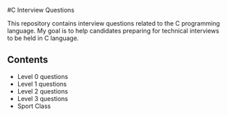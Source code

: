 #C Interview Questions

This repository contains interview questions related to the C programming language. My goal is to help candidates preparing for technical interviews to be held in C language.

## Contents

- Level 0 questions
- Level 1 questions
- Level 2 questions
- Level 3 questions
- Sport Class
